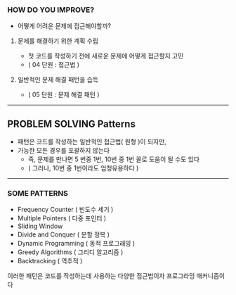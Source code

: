 ### HOW DO YOU IMPROVE?

- 어떻게 어려운 문제에 접근해야할까?

1. 문제를 해결하기 위한 계획 수립
   - 첫 코드를 작성하기 전에 새로운 문제에 어떻게 접근할지 고민
   - ( 04 단원 : 접근법 )


2. 일반적인 문제 해결 패턴을 습득
   - ( 05 단원 : 문제 해결 패턴 )

---

## PROBLEM SOLVING Patterns

- 패턴은 코드를 작성하는 일반적인 접근법( 원형 )이 되지만,
- 가능한 모든 경우를 포괄하지 않는다
  - 즉, 문제를 만나면 5 번중 1번, 10번 중 1번 꼴로 도움이 될 수도 있다
  - ( 그러나, 10번 중 1번이라도 엄청유용하다 )

---

### SOME PATTERNS

- Frequency Counter ( 빈도수 세기 )
- Multiple Pointers ( 다중 포인터 )
- Sliding Window
- Divide and Conquer ( 분할 정복 )
- Dynamic Programming ( 동적 프로그래밍 )
- Greedy Algorithms ( 그리디 알고리즘 )
- Backtracking ( 역추적 )

이러한 패턴은 코드를 작성하는데 사용하는 다양한 접근법이자 프로그라밍 매커니즘이다